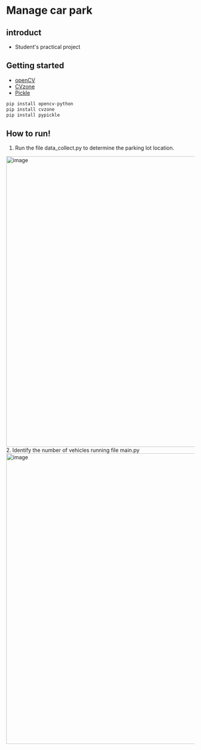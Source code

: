# Manage car park
## introduct
- Student's practical project
## Getting started
- [openCV](https://opencv.org/get-started)
- [CVzone](https://www.computervision.zone/)
- [Pickle](https://docs.python.org/3/library/pickle.html)

```bash
pip install opencv-python
pip install cvzone
pip install pypickle
```
## How to run!
1. Run the file data_collect.py to determine the parking lot location.
<img width="777" alt="image" src="https://github.com/huydaker/ComputerVision/assets/92807267/71e8b352-1bcb-4f7f-b953-4536d9ee37a6">
2. Identify the number of vehicles running file main.py
<img width="777" alt="image" src="https://github.com/huydaker/ComputerVision/assets/92807267/4a7030db-6385-43ac-82cb-d8291000d902">
